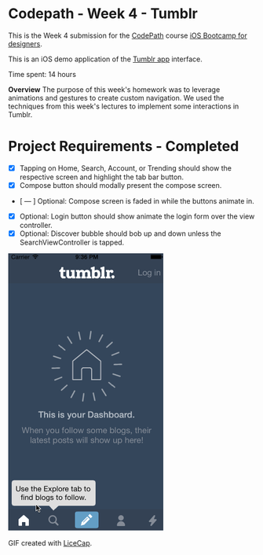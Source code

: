 # Codepath - Week 4 - Tumblr

This is the Week 4 submission for the [CodePath](http://www.codepath.com) course [iOS Bootcamp for designers](http://codepath.com/iosfordesigners).

This is an iOS demo application of the [Tumblr app](https://www.tumblr.com/) interface. 

Time spent: 14 hours

**Overview**
The purpose of this week's homework was to leverage animations and gestures to create custom navigation. We used the techniques from this week's lectures to implement some interactions in Tumblr.

# Project Requirements - Completed

- [x] Tapping on Home, Search, Account, or Trending should show the respective screen and highlight the tab bar button.
- [x] Compose button should modally present the compose screen.
- [ —  ] Optional: Compose screen is faded in while the buttons animate in.
- [x] Optional: Login button should show animate the login form over the view controller.
- [x] Optional: Discover bubble should bob up and down unless the SearchViewController is tapped.

![tumblr-walkthrough](https://github.com/sayheyrickjames/codepath-week4-tumblr/blob/master/tumblr-walkthrough.gif?raw=true)

GIF created with [LiceCap](http://www.cockos.com/licecap/).
